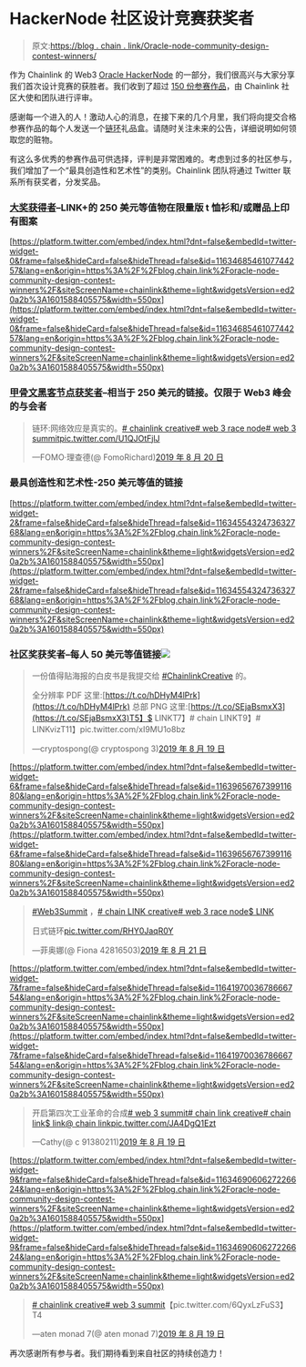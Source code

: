 # HackerNode 社区设计竞赛获奖者

> 原文:[https://blog . chain . link/Oracle-node-community-design-contest-winners/](https://blog.chain.link/oracle-node-community-design-contest-winners/)

作为 Chainlink 的 Web3 [Oracle HackerNode](https://blog.chain.link/web3-oraclenode-community-design-contest/) 的一部分，我们很高兴与大家分享我们首次设计竞赛的获胜者。我们收到了超过 [150 份参赛作品](https://twitter.com/search?q=%23chainlinkcreative&src=typeahead_click)，由 Chainlink 社区大使和团队进行评审。

感谢每一个进入的人！激动人心的消息，在接下来的几个月里，我们将向提交合格参赛作品的每个人发送一个[链环](https://chain.link/)礼品盒。请随时关注未来的公告，详细说明如何领取您的赃物。

有这么多优秀的参赛作品可供选择，评判是非常困难的。考虑到过多的社区参与，我们增加了一个“最具创造性和艺术性”的类别。Chainlink 团队将通过 Twitter 联系所有获奖者，分发奖品。

### [大奖获得者](https://twitter.com/7link77/status/1163468546107744257?s=20)–LINK+的 250 美元等值物在限量版 t 恤衫和/或赠品上印有图案



[https://platform.twitter.com/embed/index.html?dnt=false&embedId=twitter-widget-0&frame=false&hideCard=false&hideThread=false&id=1163468546107744257&lang=en&origin=https%3A%2F%2Fblog.chain.link%2Foracle-node-community-design-contest-winners%2F&siteScreenName=chainlink&theme=light&widgetsVersion=ed20a2b%3A1601588405575&width=550px](https://platform.twitter.com/embed/index.html?dnt=false&embedId=twitter-widget-0&frame=false&hideCard=false&hideThread=false&id=1163468546107744257&lang=en&origin=https%3A%2F%2Fblog.chain.link%2Foracle-node-community-design-contest-winners%2F&siteScreenName=chainlink&theme=light&widgetsVersion=ed20a2b%3A1601588405575&width=550px)



### [甲骨文黑客节点获奖者](https://twitter.com/FomoRichard/status/1163684853113487361?s=20)–相当于 250 美元的链接。仅限于 Web3 峰会的与会者



> 链环:网络效应是真实的。[# chainlink creative](https://twitter.com/hashtag/ChainlinkCreative?src=hash&ref_src=twsrc%5Etfw)[# web 3 race node](https://twitter.com/hashtag/Web3OracleNode?src=hash&ref_src=twsrc%5Etfw)[# web 3 summit](https://twitter.com/hashtag/web3summit?src=hash&ref_src=twsrc%5Etfw)[pic.twitter.com/U1QJOtFjlJ](https://t.co/U1QJOtFjlJ)
> 
> —FOMO·理查德(@ FomoRichard)[2019 年 8 月 20 日](https://twitter.com/FomoRichard/status/1163684853113487361?ref_src=twsrc%5Etfw)



### 最具创造性和艺术性-250 美元等值的链接



[https://platform.twitter.com/embed/index.html?dnt=false&embedId=twitter-widget-2&frame=false&hideCard=false&hideThread=false&id=1163455432473632768&lang=en&origin=https%3A%2F%2Fblog.chain.link%2Foracle-node-community-design-contest-winners%2F&siteScreenName=chainlink&theme=light&widgetsVersion=ed20a2b%3A1601588405575&width=550px](https://platform.twitter.com/embed/index.html?dnt=false&embedId=twitter-widget-2&frame=false&hideCard=false&hideThread=false&id=1163455432473632768&lang=en&origin=https%3A%2F%2Fblog.chain.link%2Foracle-node-community-design-contest-winners%2F&siteScreenName=chainlink&theme=light&widgetsVersion=ed20a2b%3A1601588405575&width=550px)



### 社区奖获奖者–每人 50 美元等值链接![](../Images/8195ce36cd30166b369281630609b148.png)



> 一份值得贴海报的白皮书是我提交给 [#ChainlinkCreative](https://twitter.com/hashtag/ChainlinkCreative?src=hash&ref_src=twsrc%5Etfw) 的。
> 
> 全分辨率 PDF 这里:[https://t.co/hDHyM4lPrk](https://t.co/hDHyM4lPrk)
> 总部 PNG 这里:[https://t.co/SEjaBsmxX3](https://t.co/SEjaBsmxX3)T5】$ LINKT7】# chain LINKT9】# LINKvizT11】pic.twitter.com/xI9MU1o8bz
> 
> —cryptospong(@ cryptospong 3)[2019 年 8 月 19 日](https://twitter.com/CryptoSpong3/status/1163588035579170816?ref_src=twsrc%5Etfw)





[https://platform.twitter.com/embed/index.html?dnt=false&embedId=twitter-widget-6&frame=false&hideCard=false&hideThread=false&id=1163965676739911680&lang=en&origin=https%3A%2F%2Fblog.chain.link%2Foracle-node-community-design-contest-winners%2F&siteScreenName=chainlink&theme=light&widgetsVersion=ed20a2b%3A1601588405575&width=550px](https://platform.twitter.com/embed/index.html?dnt=false&embedId=twitter-widget-6&frame=false&hideCard=false&hideThread=false&id=1163965676739911680&lang=en&origin=https%3A%2F%2Fblog.chain.link%2Foracle-node-community-design-contest-winners%2F&siteScreenName=chainlink&theme=light&widgetsVersion=ed20a2b%3A1601588405575&width=550px)

> [#Web3Summit](https://twitter.com/hashtag/Web3Summit?src=hash&ref_src=twsrc%5Etfw) ，[# chain LINK creative](https://twitter.com/hashtag/ChainlinkCreative?src=hash&ref_src=twsrc%5Etfw)[# web 3 race node](https://twitter.com/hashtag/Web3OracleNode?src=hash&ref_src=twsrc%5Etfw)[$ LINK](https://twitter.com/search?q=%24LINK&src=ctag&ref_src=twsrc%5Etfw)
> 
> 日式链环[pic.twitter.com/RHY0JaqR0Y](https://t.co/RHY0JaqR0Y)
> 
> —菲奥娜(@ Fiona 42816503)[2019 年 8 月 21 日](https://twitter.com/Fiona42816503/status/1164056643123855360?ref_src=twsrc%5Etfw)





[https://platform.twitter.com/embed/index.html?dnt=false&embedId=twitter-widget-7&frame=false&hideCard=false&hideThread=false&id=1164197003678666754&lang=en&origin=https%3A%2F%2Fblog.chain.link%2Foracle-node-community-design-contest-winners%2F&siteScreenName=chainlink&theme=light&widgetsVersion=ed20a2b%3A1601588405575&width=550px](https://platform.twitter.com/embed/index.html?dnt=false&embedId=twitter-widget-7&frame=false&hideCard=false&hideThread=false&id=1164197003678666754&lang=en&origin=https%3A%2F%2Fblog.chain.link%2Foracle-node-community-design-contest-winners%2F&siteScreenName=chainlink&theme=light&widgetsVersion=ed20a2b%3A1601588405575&width=550px)





> 开启第四次工业革命的合成[# web 3 summit](https://twitter.com/hashtag/Web3Summit?src=hash&ref_src=twsrc%5Etfw)[# chain link creative](https://twitter.com/hashtag/ChainlinkCreative?src=hash&ref_src=twsrc%5Etfw)[# chain link](https://twitter.com/hashtag/chainlink?src=hash&ref_src=twsrc%5Etfw)[$ link](https://twitter.com/search?q=%24link&src=ctag&ref_src=twsrc%5Etfw)[@ chain link](https://twitter.com/chainlink?ref_src=twsrc%5Etfw)[pic.twitter.com/JA4DgQ1Ezt](https://t.co/JA4DgQ1Ezt)
> 
> —Cathy(@ c 91380211)[2019 年 8 月 19 日](https://twitter.com/C91380211/status/1163561126887612416?ref_src=twsrc%5Etfw)





[https://platform.twitter.com/embed/index.html?dnt=false&embedId=twitter-widget-9&frame=false&hideCard=false&hideThread=false&id=1163469060627226624&lang=en&origin=https%3A%2F%2Fblog.chain.link%2Foracle-node-community-design-contest-winners%2F&siteScreenName=chainlink&theme=light&widgetsVersion=ed20a2b%3A1601588405575&width=550px](https://platform.twitter.com/embed/index.html?dnt=false&embedId=twitter-widget-9&frame=false&hideCard=false&hideThread=false&id=1163469060627226624&lang=en&origin=https%3A%2F%2Fblog.chain.link%2Foracle-node-community-design-contest-winners%2F&siteScreenName=chainlink&theme=light&widgetsVersion=ed20a2b%3A1601588405575&width=550px)





> [# chainlink creative](https://twitter.com/hashtag/ChainlinkCreative?src=hash&ref_src=twsrc%5Etfw)[# web 3 summit](https://twitter.com/hashtag/Web3Summit?src=hash&ref_src=twsrc%5Etfw)【pic.twitter.com/6QyxLzFuS3】T4
> 
> —aten monad 7(@ aten monad 7)[2019 年 8 月 19 日](https://twitter.com/atenmonad7/status/1163512166810415105?ref_src=twsrc%5Etfw)



再次感谢所有参与者。我们期待看到来自社区的持续创造力！
